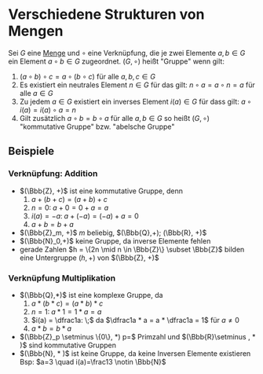 # Verschiedene Strukturen von Mengen
Sei $G$ eine [Menge](Intervalle%20und%20Mengen.md) und $\circ$ eine Verknüpfung, die je zwei Elemente $a,b \in G$ ein Element $a \circ b \in G$ zugeordnet.
$(G,\circ)$ heißt "Gruppe" wenn gilt:
1. $(a \circ b) \circ c = a \circ (b \circ c)$ für alle $a,b,c \in G$ 
2. Es existiert ein neutrales Element $n \in G$ für das gilt:
   $n \circ a = a \circ n = a$ für alle $a \in G$ 
3. Zu jedem $a \in G$ existiert ein inverses Element $i(a) \in G$ für dass gilt:
   $a \circ i(a) = i(a) \circ a = n$ 
4. Gilt zusätzlich
   $a \circ b = b \circ a$ für alle $a,b \in G$ so heißt $(G, \circ)$ "kommutative Gruppe" bzw. "abelsche Gruppe"

## Beispiele
### Verknüpfung: Addition
- $(\Bbb{Z}, +)$ ist eine kommutative Gruppe, denn
  1. $a+(b+c) = (a + b) + c$
  2. $n=0: \; a+0=0+a=a$ 
  3. $i(a) = -a: \; a+(-a) = (-a)+a = 0$
  4. $a+b = b+a$
- $(\Bbb{Z}_m, +)$ $m$ beliebig, $(\Bbb{Q},+); (\Bbb{R}, +)$ 
- $(\Bbb{N}_0,+)$ keine Gruppe, da inverse Elemente fehlen
- gerade Zahlen $h = \{2n \mid n \in \Bbb{Z}\} \subset \Bbb{Z}$ bilden eine Untergruppe $(h,+)$ von $(\Bbb{Z}, +)$ 
### Verknüpfung Multiplikation
- $(\Bbb{Q},*)$ ist eine komplexe Gruppe, da
  1. $a * (b * c) = (a * b) * c$
  2. $n=1: \; a * 1 = 1 * a = a$
  3. $i(a) = \dfrac1a: \;$ da $\dfrac1a * a = a * \dfrac1a = 1$ für $a \neq 0$ 
  4. $a * b = b * a$
- $(\Bbb{Z}_p \setminus \{0\}, *) p=$ Primzahl und $(\Bbb{R}\setminus , * )$ sind kommutative Gruppen
- $(\Bbb{N}, * )$ ist keine Gruppe, da keine Inversen Elemente existieren
  Bsp: $a=3 \quad i(a)=\frac13 \notin \Bbb{N}$ 